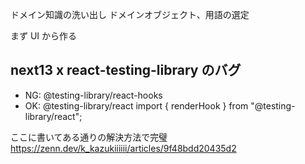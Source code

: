 ドメイン知識の洗い出し
ドメインオブジェクト、用語の選定

まず UI から作る

## next13 x react-testing-library のバグ

- NG: @testing-library/react-hooks
- OK: @testing-library/react
  import { renderHook } from "@testing-library/react";

ここに書いてある通りの解決方法で完璧
https://zenn.dev/k_kazukiiiiii/articles/9f48bdd20435d2
